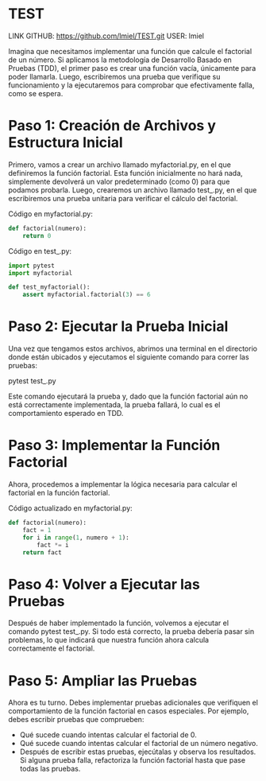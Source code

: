 # TEST
LINK GITHUB: https://github.com/lmiel/TEST.git
USER: lmiel

Imagina que necesitamos implementar una función que calcule el factorial de un número. Si aplicamos la metodología de Desarrollo Basado en Pruebas (TDD), el primer paso es crear una función vacía, únicamente para poder llamarla. Luego, escribiremos una prueba que verifique su funcionamiento y la ejecutaremos para comprobar que efectivamente falla, como se espera.

# Paso 1: Creación de Archivos y Estructura Inicial
Primero, vamos a crear un archivo llamado myfactorial.py, en el que definiremos la función factorial. Esta función inicialmente no hará nada, simplemente devolverá un valor predeterminado (como 0) para que podamos probarla. Luego, crearemos un archivo llamado test_.py, en el que escribiremos una prueba unitaria para verificar el cálculo del factorial.

Código en myfactorial.py:


```python
def factorial(numero):
    return 0
```

    
Código en test_.py:
```python
import pytest
import myfactorial

def test_myfactorial():
    assert myfactorial.factorial(3) == 6
```
# Paso 2: Ejecutar la Prueba Inicial
Una vez que tengamos estos archivos, abrimos una terminal en el directorio donde están ubicados y ejecutamos el siguiente comando para correr las pruebas:

pytest test_.py

Este comando ejecutará la prueba y, dado que la función factorial aún no está correctamente implementada, la prueba fallará, lo cual es el comportamiento esperado en TDD.

# Paso 3: Implementar la Función Factorial
Ahora, procedemos a implementar la lógica necesaria para calcular el factorial en la función factorial.

Código actualizado en myfactorial.py:

```python
def factorial(numero):
    fact = 1
    for i in range(1, numero + 1):
        fact *= i
    return fact
```
# Paso 4: Volver a Ejecutar las Pruebas
Después de haber implementado la función, volvemos a ejecutar el comando pytest test_.py. Si todo está correcto, la prueba debería pasar sin problemas, lo que indicará que nuestra función ahora calcula correctamente el factorial.

# Paso 5: Ampliar las Pruebas
Ahora es tu turno. Debes implementar pruebas adicionales que verifiquen el comportamiento de la función factorial en casos especiales. Por ejemplo, debes escribir pruebas que comprueben:

- Qué sucede cuando intentas calcular el factorial de 0.
- Qué sucede cuando intentas calcular el factorial de un número negativo.
- Después de escribir estas pruebas, ejecútalas y observa los resultados. Si alguna prueba falla, refactoriza la función factorial hasta que pase todas las pruebas.
